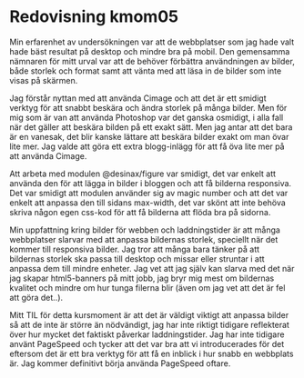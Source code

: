 ---
---
Redovisning kmom05
=========================

Min erfarenhet av undersökningen var att de webbplatser som jag hade valt hade bäst resultat på desktop och mindre bra på mobil. Den gemensamma nämnaren för mitt urval var att de behöver förbättra användningen av bilder, både storlek och format samt att vänta med att läsa in de bilder som inte visas på skärmen.

Jag förstår nyttan med att använda Cimage och att det är ett smidigt verktyg för att snabbt beskära och ändra storlek på många bilder. Men för mig som är van att använda Photoshop var det ganska osmidigt, i alla fall när det gäller att beskära bilden på ett exakt sätt. Men jag antar att det bara är en vanesak, det blir kanske lättare att beskära bilder exakt om man övar lite mer. Jag valde att göra ett extra blogg-inlägg för att få öva lite mer på att använda Cimage.

Att arbeta med modulen @desinax/figure var smidigt, det var enkelt att använda den för att lägga in bilder i bloggen och att få bilderna responsiva. Det var smidigt att modulen använder sig av magic number och att det var enkelt att anpassa den till sidans max-width, det var skönt att inte behöva skriva någon egen css-kod för att få bilderna att flöda bra på sidorna.

Min uppfattning kring bilder för webben och laddningstider är att många webbplatser slarvar med att anpassa bildernas storlek, speciellt när det kommer till responsiva bilder. Jag tror att många bara tänker på att bildernas storlek ska passa till desktop och missar eller struntar i att anpassa dem till mindre enheter. Jag vet att jag själv kan slarva med det när jag skapar html5-banners på mitt jobb, jag bryr mig mest om bildernas kvalitet och mindre om hur tunga filerna blir (även om jag vet att det är fel att göra det..).

Mitt TIL för detta kursmoment är att det är väldigt viktigt att anpassa bilder så att de inte är större än nödvändigt, jag har inte riktigt tidigare reflekterat över hur mycket det faktiskt påverkar laddningstider. Jag har inte tidigare använt PageSpeed och tycker att det var bra att vi introducerades för det eftersom det är ett bra verktyg för att få en inblick i hur snabb en webbplats är. Jag kommer definitivt börja använda PageSpeed oftare.
